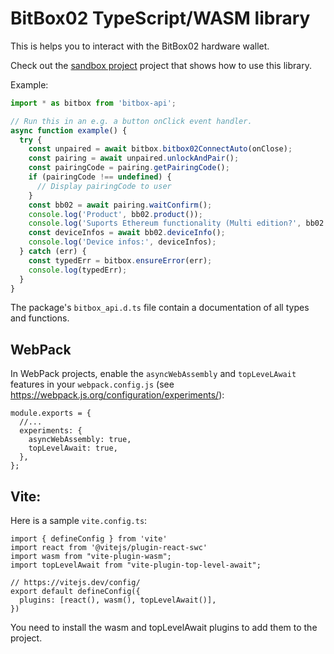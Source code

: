 # BitBox02 TypeScript/WASM library

This is helps you to interact with the BitBox02 hardware wallet.

Check out the [sandbox project](./sandbox) project that shows how to use this library.

Example:

```typescript
import * as bitbox from 'bitbox-api';

// Run this in an e.g. a button onClick event handler.
async function example() {
  try {
    const unpaired = await bitbox.bitbox02ConnectAuto(onClose);
    const pairing = await unpaired.unlockAndPair();
    const pairingCode = pairing.getPairingCode();
    if (pairingCode !== undefined) {
      // Display pairingCode to user
    }
    const bb02 = await pairing.waitConfirm();
    console.log('Product', bb02.product());
    console.log('Suports Ethereum functionality (Multi edition?', bb02.ethSupported());
    const deviceInfos = await bb02.deviceInfo();
    console.log('Device infos:', deviceInfos);
  } catch (err) {
    const typedErr = bitbox.ensureError(err);
    console.log(typedErr);
  }
}
```

The package's `bitbox_api.d.ts` file contain a documentation of all types and functions.

## WebPack

In WebPack projects, enable the `asyncWebAssembly` and `topLeveLAwait` features in your
`webpack.config.js` (see https://webpack.js.org/configuration/experiments/):

```
module.exports = {
  //...
  experiments: {
    asyncWebAssembly: true,
    topLevelAwait: true,
  },
};
```

## Vite:

Here is a sample `vite.config.ts`:

```
import { defineConfig } from 'vite'
import react from '@vitejs/plugin-react-swc'
import wasm from "vite-plugin-wasm";
import topLevelAwait from "vite-plugin-top-level-await";

// https://vitejs.dev/config/
export default defineConfig({
  plugins: [react(), wasm(), topLevelAwait()],
})
```

You need to install the wasm and topLevelAwait plugins to add them to the project.

